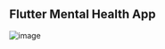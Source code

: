 ## Flutter Mental Health App 
![image](https://github.com/user-attachments/assets/d3b48f07-ae2f-49a1-9681-f65746f18ca7)
